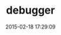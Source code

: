 ---
layout: post
title:  "debugger"
repo:   "cldwalker/debugger"
date:   2015-02-18 17:29:09
gemurl: http://github.com/cldwalker/debugger
---